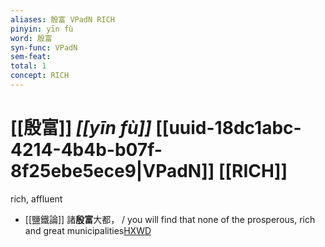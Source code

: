 ```yaml
---
aliases: 殷富 VPadN RICH
pinyin: yīn fù
word: 殷富
syn-func: VPadN
sem-feat: 
total: 1
concept: RICH 
---
```

# [[殷富]] *[[yīn fù]]*  [[uuid-18dc1abc-4214-4b4b-b07f-8f25ebe5ece9|VPadN]] [[RICH]]
rich, affluent
 - [[鹽鐵論]] 諸**殷富**大都， / you will find that none of the prosperous, rich and great municipalities[HXWD](https://hxwd.org/textview.html?location=KR3a0006_tls_001-19a.6)